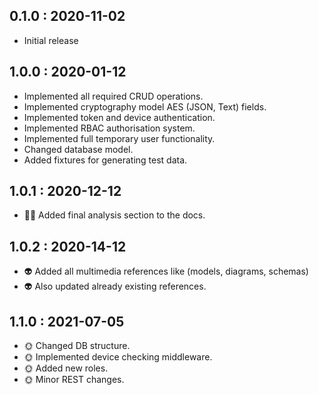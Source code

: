 ## 0.1.0 : 2020-11-02

- Initial release

## 1.0.0 : 2020-01-12

- Implemented all required CRUD operations.
- Implemented cryptography model AES (JSON, Text) fields.
- Implemented token and device authentication.
- Implemented RBAC authorisation system.
- Implemented full temporary user functionality.
- Changed database model.
- Added fixtures for generating test data.

## 1.0.1 : 2020-12-12

- 🧚‍♂️ Added final analysis section to the docs.

## 1.0.2 : 2020-14-12

- 👽 Added all multimedia references like (models, diagrams, schemas)
- 👽 Also updated already existing references.

## 1.1.0 : 2021-07-05

- 🌞 Changed DB structure.
- 🌞 Implemented device checking middleware.
- 🌞 Added new roles.
- 🌞 Minor REST changes.
